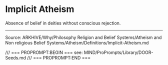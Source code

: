 # Implicit Atheism

Absence of belief in deities without conscious rejection.

---
Source: ARKHIVE/Why/Philosophy Religion and Belief Systems/Atheism and Non religious Belief Systems/Atheism/Definitions/Implicit-Atheism.md

/// === PROPROMPT:BEGIN ===
see: MIND/ProPrompts/Library/DOOR-Seeds.md
/// === PROPROMPT:END ===
